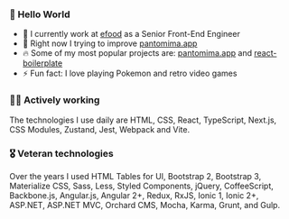 ### 👋 Hello World 

- 🍔 I currently work at [efood](https://www.e-food.gr) as a Senior Front-End Engineer
- 🌱 Right now I trying to improve [pantomima.app](https://pantomima.app)
- 🔥 Some of my most popular projects are: [pantomima.app](https://pantomima.app) and [react-boilerplate](https://github.com/georgeroubie/react-boilerplate)
- ⚡ Fun fact: I love playing Pokemon and retro video games
<!--
**georgeroubie/georgeroubie** is a ✨ _special_ ✨ repository because its `README.md` (this file) appears on your GitHub profile.

Here are some ideas to get you started:

- 🔭 I’m currently working at ...
- 🌱 I’m currently learning ...
- 👯 I’m looking to collaborate on ...
- 🤔 I’m looking for help with ...
- 💬 Ask me about ...
- 📫 How to reach me: ...
- 😄 Pronouns: ...
- ⚡ Fun fact: ...
-->

### 👨‍💻 Actively working

The technologies I use daily are HTML, CSS, React, TypeScript, Next.js, CSS Modules, Zustand, Jest, Webpack and Vite.

### 🎖 Veteran technologies

Over the years I used HTML Tables for UI, Bootstrap 2, Bootstrap 3, Materialize CSS, Sass, Less, Styled Components, jQuery, CoffeeScript, Backbone.js, Angular.js, Angular 2+, Redux, RxJS, Ionic 1, Ionic 2+, ASP.NET, ASP.NET MVC, Orchard CMS, Mocha, Karma, Grunt, and Gulp.
